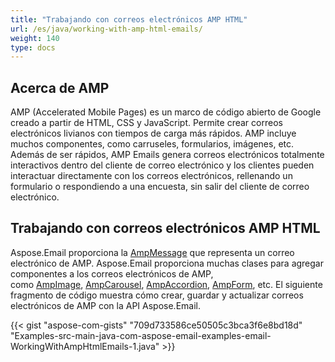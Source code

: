 ```yaml
---
title: "Trabajando con correos electrónicos AMP HTML"
url: /es/java/working-with-amp-html-emails/
weight: 140
type: docs
---
```


## **Acerca de AMP**
AMP (Accelerated Mobile Pages) es un marco de código abierto de Google creado a partir de HTML, CSS y JavaScript. Permite crear correos electrónicos livianos con tiempos de carga más rápidos. AMP incluye muchos componentes, como carruseles, formularios, imágenes, etc. Además de ser rápidos, AMP Emails genera correos electrónicos totalmente interactivos dentro del cliente de correo electrónico y los clientes pueden interactuar directamente con los correos electrónicos, rellenando un formulario o respondiendo a una encuesta, sin salir del cliente de correo electrónico.
## **Trabajando con correos electrónicos AMP HTML**
Aspose.Email proporciona la [AmpMessage](https://apireference.aspose.com/email/java/com.aspose.email/AmpMessage) que representa un correo electrónico de AMP. Aspose.Email proporciona muchas clases para agregar componentes a los correos electrónicos de AMP, como [AmpImage](https://apireference.aspose.com/email/java/com.aspose.email/AmpImage), [AmpCarousel](https://apireference.aspose.com/email/java/com.aspose.email/AmpCarousel), [AmpAccordion](https://apireference.aspose.com/email/java/com.aspose.email/AmpAccordion), [AmpForm](https://apireference.aspose.com/email/java/com.aspose.email/AmpForm), etc. El siguiente fragmento de código muestra cómo crear, guardar y actualizar correos electrónicos de AMP con la API Aspose.Email.



{{< gist "aspose-com-gists" "709d733586ce50505c3bca3f6e8bd18d" "Examples-src-main-java-com-aspose-email-examples-email-WorkingWithAmpHtmlEmails-1.java" >}}
